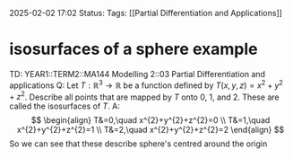2025-02-02 17:02
Status: 
Tags: [[Partial Differentiation and Applications]]
# isosurfaces of a sphere example

TD: YEAR1::TERM2::MA144 Modelling 2::03 Partial Differentiation and applications
Q: Let $T : \mathbb{R}^3 \to \mathbb{R}$ be a function defined by $T(x, y, z) = x^2 + y^2 + z^2$. Describe all points that are mapped by $T$ onto 0, 1, and 2. These are called the isosurfaces of $T$.
A: $$
\begin{align}
T&=0,\quad x^{2}+y^{2}+z^{2}=0 \\
T&=1,\quad x^{2}+y^{2}+z^{2}=1 \\
T&=2,\quad x^{2}+y^{2}+z^{2}=2
\end{align}
$$
So we can see that these describe sphere's centred around the origin